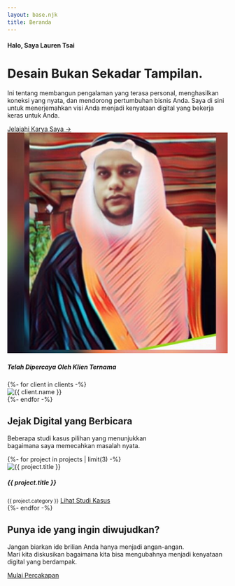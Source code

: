 ```yaml
---
layout: base.njk
title: Beranda
---
```

<div class="container my-auto">
<div class="row align-items-center justify-content-center py-5">
<div class="col-lg-7">
<div class="text-center text-lg-start pe-lg-5">
<h4 class="text-neon fw-bold mb-3">Halo, Saya Lauren Tsai</h4>
<h1 class="display-3 fw-bold mb-3">Desain Bukan Sekadar Tampilan.</h1>
<p class="lead text-white-50 mb-4">
Ini tentang membangun pengalaman yang terasa personal, menghasilkan koneksi yang nyata, dan mendorong pertumbuhan bisnis Anda. Saya di sini untuk menerjemahkan visi Anda menjadi kenyataan digital yang bekerja keras untuk Anda.
</p>
<a href="/portfolio/" class="btn btn-neon rounded-pill px-4 py-2">
Jelajahi Karya Saya &rarr;
</a>
</div>
</div>
<div class="col-lg-5">
<div class="d-flex justify-content-center justify-content-lg-start ps-lg-5 mt-5 mt-lg-0">
<div class="hero-image-container">
<div class="dashed-circle"></div>
<img src="/img/hero-image.jpg" class="hero-image" alt="Lauren Tsai">
</div>
</div>
</div>
</div>
</div>

<div class="py-5">
    <div class="container">
        <h5 class="text-center text-white-50 mb-4">Telah Dipercaya Oleh Klien Ternama</h5>
        <div class="d-flex flex-wrap justify-content-center align-items-center client-logos">
        {%- for client in clients -%}
            <div class="client-logo-item p-3">
                <img src="{{ client.logo | url }}" alt="{{ client.name }}" height="40">
            </div>
        {%- endfor -%}
        </div>
    </div>
</div>

<div class="container py-5">
    <div class="text-center mb-5">
        <h2 class="text-neon d-block mb-2">Jejak Digital yang Berbicara</h2>
        <p class="h3">Beberapa studi kasus pilihan yang menunjukkan<br>bagaimana saya memecahkan masalah nyata.</p>
    </div>
    <div class="row row-cols-1 row-cols-md-2 row-cols-lg-3 g-4">
    {%- for project in projects | limit(3) -%}
        <div class="col">
            <div class="portfolio-card h-100">
                <img src="{{ project.image | url }}" class="card-img-top" alt="{{ project.title }}">
                <div class="p-3 d-flex flex-column">
                    <h5 class="mb-1">{{ project.title }}</h5>
                    <small class="text-white-50 mb-auto">{{ project.category }}</small>
                    <a href="/portfolio/{{ project.slug }}/" class="btn btn-outline-secondary mt-3">Lihat Studi Kasus</a>
                </div>
            </div>
        </div>
    {%- endfor -%}
    </div>
</div>

<div class="container text-center py-5 my-5">
    <h2 class="display-4 fw-bold">Punya ide yang ingin diwujudkan?</h2>
    <p class="lead text-white-50 my-4">Jangan biarkan ide brilian Anda hanya menjadi angan-angan.<br>Mari kita diskusikan bagaimana kita bisa mengubahnya menjadi kenyataan digital yang berdampak.</p>
    <a href="/contact/" class="btn btn-neon btn-lg rounded-pill">Mulai Percakapan</a>
</div>
